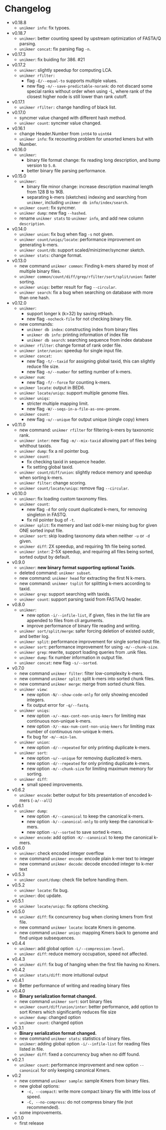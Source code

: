 # Changelog

- v0.18.8
  - `unikmer info`: fix typoes.
- v0.18.7
  - `unikmer`: better counting speed by upstream optimization of FASTA/Q parsing.
  - `unikmer concat`: fix parsing flag `-n`.
- v0.17.3
  - `unikmer`: fix buiding for 386. #21
- v0.17.2
  - `unikmer`: slightly speedup for computing LCA.
  - `unikmer rfilter:` 
    - flag `-E/--equal-to` supports multiple values.
    - new flag `-n/--save-predictable-norank`: do not discard some special ranks without order when using -L, where rank of the closest higher node is still lower than rank cutoff.
- v0.17.1
  - `unikmer rfilter:` change handling of black list.
- v0.17.0
  - syncmer value changed with different hash method.
  - `unikmer count`: syncmer value changed.
- v0.16.1
  - change Header.Number from `int64` to `uint64`
  - `unikmer info`: fix recounting problem for unsorted kmers but with Number.
- v0.16.0
  - `unikmer`:
    - binary file format change: fix reading long description, and bump version to `5.0`.
    - better binary file parsing performance.
- v0.15.0
  - `unikmer`:
    - binary file minor change: increase description maximal length from 128 B to 1KB.
    - separating k-mers (sketches) indexing and searching from `unikmer`, including `unikmer db info/index/search`.
  - `unikmer count`: fix syncmer.
  - `unikmer dump`: new flag `--hashed`.
  - rename `unikmer stats` to `unikmer info`, and add new column `description`.
- v0.14.0
  - `unikmer union`: fix bug when flag `-s` not given.
  - `unikmer count/uniqs/locate`: performance improvement on generating k-mers.
  - `unikmer count/db`: support scaled/minizimer/syncmer sketch.
  - `unikmer stats`: change format.
- v0.13.0
  - new command `unikmer common`: Finding k-mers shared by most of multiple binary files.
  - `unikmer common/count/diff/grep/rfilter/sort/split/union`: faster sorting.
  - `unikmer uniqs`: better result for flag `--circular`.
  - `unikmer search`: fix a bug when searching on database with more than one hash.
- v0.12.0
  - `unikmer`:
    - support longer k (k>32) by saving ntHash.
    - new flag `-nocheck-file` for not checking binary file.
  - new commands:
    - `unikmer db index`: constructing index from binary files
    - `unikmer db info`: printing information of index file
    - `unikmer db search`: searching sequence from index database
  - `unikmer rfilter`: change format of rank order file.
  - `unikmer inter/union`: speedup for single input file.
  - `unikmer concat`:
    - new flag `-t/--taxid` for assigning global taxid, this can slightly reduce file size.
    - new flag `-n/--number` for setting number of k-mers.
  - `unikmer num`:
    - new flag `-f/--force` for counting k-mers.
  - `unikmer locate`: output in BED6.
  - `unikmer locate/uniqs`: support multiple genome files.
  - `unikmer uniqs`:
    - stricter multiple mapping limit.
    - new flag `-W/--seqs-in-a-file-as-one-genome`.
  - `unikmer count`:
    - new flag `-u/--unique` for output unique (single copy) kmers
- v0.11.0
  - new command: `unikmer rfilter` for filtering k-mers by taxonomic rank.
  - `unikmer inter`: new flag `-m/--mix-taxid` allowing part of files being whithout taxids.
  - `unikmer dump`: fix a nil pointer bug.
  - `unikmer count`:
    - fix checking taxid in sequence header.
    - fix setting global taxid.
  - `unikmer count/diff/union`: slightly reduce memory and speedup when sorting k-mers.
  - `unikmer filter`: change scoring.
  - `unikmer count/locate/uniqs`: remove flag `--circular`.
- v0.10.0
  - `unikmer`: fix loading custom taxonomy files.
  - `unikmer count`:
    - new flag `-d` for only count duplicated k-mers, for removing singleton in FASTQ.
    - fix nil pointer bug of `-t`.
  - `unikmer split`: fix memery and last odd k-mer mising bug for given ONE sorted input file.
  - `unikmer sort`: skip loading taxonomy data when neither `-u` or `-d` given.
  - `unikmer diff`: 2X speedup, and requiring 1th file being sorted.
  - `unikmer inter`: 2-5X speedup, and requiring all files being sorted, sorted output by default.
- v0.9.0
  - `unikmer`: **new binary format supporting optional Taxids**.
  - deleted command: `unikmer subset`.
  - new command: `unikmer head` for extracting the first N k-mers.
  - new command: `unikmer tsplit` for splitting k-mers according to taxid.
  - `unikmer grep`: support searching with taxids.
  - `unikmer count`: support parsing taxid from FASTA/Q header.
- v0.8.0
  - `unikmer`:
    - new option `-i/--infile-list`, if given, files in the list file are appended to files from cli arguments.
    - improve performance of binary file reading and writing.
  - `unikmer sort/split/merge`: safer forcing deletion of existed outdir, and better log.
  - `unikmer split`: performance improvement for single sorted input file.
  - `unikmer sort`: performance improvement for using `-m/--chunk-size`.
  - `unikmer grep`: rewrite, support loading queries from .unik files.
  - `unikmer dump`: fix number information in output file.
  - `unikmer concat`: new flag `-s/--sorted`.
- v0.7.0
  - new command `unikmer filter`: filter low-complexity k-mers.
  - new command `unikmer split`: split k-mers into sorted chunk files.
  - new command `unikmer merge`: merge from sorted chunk files.
  - `unikmer view`:
    - new option `-N/--show-code-only` for only showing encoded integers.
    - fix output error for `-q/--fastq`.
  - `unikmer uniqs`:
    - new option `-x/--max-cont-non-uniq-kmers` for limiting max continuous non-unique k-mers.
    - new option `-X/--max-num-cont-non-uniq-kmers` for limiting max number of continuous non-unique k-mers.
    - fix bug for `-m/--min-len`.
  - `unikmer union`:
    - new option `-d/--repeated` for only printing duplicate k-mers.
  - `unikmer sort`:
    - new option `-u/--unique` for removing duplicated k-mers.
    - new option `-d/--repeated` for only printing duplicate k-mers.
    - new option `-m/--chunk-size` for limiting maximum memory for sorting.
  - `unikmer diff`:
    - small speed improvements.
- v0.6.2
  - `unikmer encode`: better output for bits presentation of encoded k-mers (`-a/--all`)
- v0.6.1
  - `unikmer dump`: 
    - new option `-K/--canonical` to keep the canonical k-mers.
    - new option `-k/--canonical-only` to only keep the canonical k-mers.
    - new option `-s/--sorted` to save sorted k-mers.
  - `unikmer encode`: add option `-K/--canonical` to keep the canonical k-mers.
- v0.6.0
  - `unikmer`: check encoded integer overflow
  - new command `unikmer encode`: encode plain k-mer text to integer
  - new command `unikmer decode`: decode encoded integer to k-mer text
- v0.5.3
  - `unikmer count/dump`: check file before handling them.
- v0.5.2
  - `unikmer locate`: fix bug.
  - `unikmer`: doc update.
- v0.5.1
  - `unikmer locate/uniqs`: fix options checking.
- v0.5.0
  - `unikmer diff`: fix concurrency bug when cloning kmers from first file.
  - new command `unikmer locate`: locate Kmers in genome.
  - new command `unikmer uniqs`: mapping Kmers back to genome and find unique subsequences.
- v0.4.4
  - `unikmer`: add global option `-L/--compression-level`.
  - `unikmer diff`: reduce memory occupation, speed not affected.
- v0.4.3
  - `unikmer diff`: fix bug of hanging when the first file having no Kmers.
- v0.4.2
  - `unikmer stats/diff`: more intuitional output
- v0.4.1
  - Better performance of writing and reading binary files 
- v0.4.0
  - **Binary serialization format changed.**
  - new command `unikmer sort`: sort binary files
  - `unikmer count/diff/union/inter`: better performance, add option to sort Kmers which significantly reduces file size
  - `unikmer dump`: changed option
  - `unikmer count`: changed option
- v0.3.1
  - **Binary serialization format changed.**
  - new command `unikmer stats`: statistics of binary files.
  - `unikmer`: adding global option `-i/--infile-list` for reading files listed in file.
  - `unikmer diff`: fixed a concurrency bug when no diff found.
- v0.2.1
  - `unikmer count`: performance improvement and new option `--canonical` for only keeping canonical Kmers.
- v0.2
  - new command `unikmer sample`: sample Kmers from binary files.
  - new global options:
    - `-c, --compact`:     write more compact binary file with little loss of speed.
    - `-C, --no-compress`:   do not compress binary file (not recommended).
  - some improvements.
- v0.1.0
  - first release
